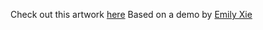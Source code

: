 Check out this artwork [here](http://www.alyrist.com/pages/matrix.html)
Based on a demo by [Emily Xie](http://xie-emily.com/)
